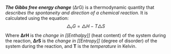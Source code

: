***The Gibbs free energy change*** (ΔrG) is a thermodynamic quantity that *describes the spontaneity and direction of a chemical reaction.* It is calculated using the equation:
$$\triangle_r G= \triangle H - T\triangle S$$
Where **ΔrH** is the *change in [[Enthalpy]]* (heat content) of the system during the reaction, **ΔrS** is the *change in [[Entropy]]* (degree of disorder) of the system during the reaction, and **T** is the *temperature* in Kelvin.

